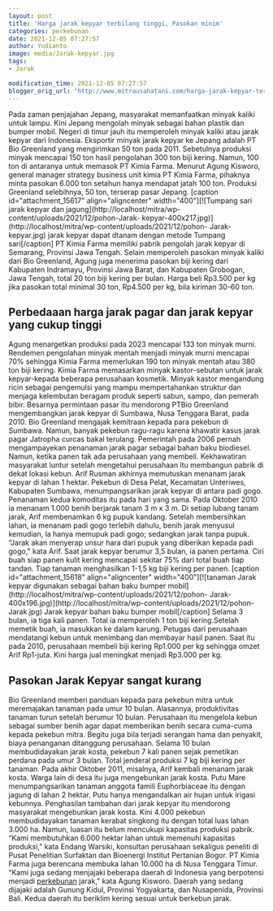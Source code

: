 ```yaml
---
layout: post
title: 'Harga jarak kepyar terbilang tinggi, Pasokan minim'
categories: perkebunan
date: 2021-12-05 07:27:57
author: Yudianto
image: media/Jarak-kepyar.jpg
tags:
- Jarak

modification_time: 2021-12-05 07:27:57
blogger_orig_url: "http://www.mitrausahatani.com/harga-jarak-kepyar-terbilang-tinggi.html"
---
```


Pada zaman penjajahan Jepang, masyarakat memanfaatkan minyak kaliki untuk
lampu. Kini Jepang mengolah minyak sebagai bahan plastik dan bumper mobil.
Negeri di timur jauh itu memperoleh minyak kaliki atau jarak kepyar dari
Indonesia. Eksportir minyak jarak kepyar ke Jepang adalah PT Bio Greenland
yang mengirimkan 50 ton pada 2011. Sebetulnya produksi minyak mencapai 150 ton
hasil pengolahan 300 ton biji kering. Namun, 100 ton di antaranya untuk
memasok PT Kimia Farma. Menurut Agung Kisworo, general manager strategy
business unit kimia PT Kimia Farma, pihaknya minta pasokan 6.000 ton setahun
hanya mendapat jatah 100 ton. Produksi Greenland selebihnya, 50 ton, terserap
pasar Jepang. [caption id="attachment_15617" align="aligncenter"
width="400"][![Tumpang sari jarak kepyar dan
jagung](http://localhost/mitra/wp-content/uploads/2021/12/pohon-Jarak-
kepyar-400x217.jpg)](http://localhost/mitra/wp-content/uploads/2021/12/pohon-
Jarak-kepyar.jpg) jarak kepyar dapat dtanam dengan metode Tumpang
sari[/caption] PT Kimia Farma memiliki pabrik pengolah jarak kepyar di
Semarang, Provinsi Jawa Tengah. Selain memperoleh pasokan minyak kaliki dari
Bio Greenland, Agung juga menerima pasokan biji kering dari Kabupaten
Indramayu, Provinsi Jawa Barat, dan Kabupaten Grobogan, Jawa Tengah, total 20
ton biji kering per bulan. Harga beli Rp3.500 per kg jika pasokan total
minimal 30 ton, Rp4.500 per kg, bila kiriman 30-60 ton.

## Perbedaaan harga jarak pagar dan jarak kepyar yang cukup tinggi

Agung menargetkan produksi pada 2023 mencapai 133 ton minyak murni. Rendemen
pengolahan minyak mentah menjadi minyak murni mencapai 70% sehingga Kimia
Farma memerlukan 190 ton minyak mentah atau 380 ton biji kering. Kimia Farma
memasarkan minyak kastor-sebutan untuk jarak kepyar-kepada beberapa perusahaan
kosmetik. Minyak kastor mengandung ricin sebagai pengemulsi yang mampu
mempertahankan struktur dan menjaga kelembutan beragam produk seperti sabun,
sampo, dan pemerah bibir. Besarnya permintaan pasar itu mendorong PTBio
Greenland mengembangkan jarak kepyar di Sumbawa, Nusa Tenggara Barat, pada
2010. Bio Greenland mengajak kemitraan kepada para pekebun di Sumbawa. Namun,
banyak pekebun ragu-ragu karena khawatir kasus jarak pagar Jatropha curcas
bakal terulang. Pemerintah pada 2006 pernah mengampayekan penanaman jarak
pagar sebagai bahan baku biodiesel. Namun, ketika panen tak ada perusahaan
yang membeli. Kekhawatiran masyarakat luntur setelah mengetahui perusahaan itu
membangun pabrik di dekat lokasi kebun. Arif Rusman akhirnya memutuskan
menanam jarak kepyar di lahan 1 hektar. Pekebun di Desa Pelat, Kecamatan
Unteriwes, Kabupaten Sumbawa, menumpangsarikan jarak kepyar di antara padi
gogo. Penanaman kedua komoditas itu pada hari yang sama. Pada Oktober 2010 ia
menanam 1.000 benih berjarak tanam 3 m x 3 m. Di setiap lubang tanam jarak,
Arif membenamkan 6 kg pupuk kandang. Setelah membersihkan lahan, ia menanam
padi gogo terlebih dahulu, benih jarak menyusul kemudian, la hanya memupuk
padi gogo; sedangkan jarak tanpa pupuk. “Jarak akan menyerap unsur hara dari
pupuk yang diberikan kepada padi gogo," kata Arif. Saat jarak kepyar berumur
3,5 bulan, ia panen pertama. Ciri buah siap panen kulit kering mencapai
sekitar 75% dari total buah tiap tandan. Tiap tanaman menghasilkan 1-1,5 kg
biji kering per panen. [caption id="attachment_15618" align="aligncenter"
width="400"][![tanaman Jarak kepyar digunakan sebagai bahan baku bumper
mobil](http://localhost/mitra/wp-content/uploads/2021/12/pohon-
Jarak-400x196.jpg)](http://localhost/mitra/wp-content/uploads/2021/12/pohon-
Jarak.jpg) Jarak kepyar bahan baku bumper mobil[/caption] Selama 3 bulan, ia
tiga kali panen. Total ia memperoleh 1 ton biji kering.Setelah memetik buah,
ia masukkan ke dalam karung. Petugas dari perusahaan mendatangi kebun untuk
menimbang dan membayar hasil panen. Saat itu pada 2010, perusahaan membeli
biji kering Rp1.000 per kg sehingga omzet Arif Rp1-juta. Kini harga jual
meningkat menjadi Rp3.000 per kg.

## Pasokan Jarak Kepyar sangat kurang

Bio Greenland memberi panduan kepada para pekebun mitra untuk meremajakan
tanaman pada umur 10 bulan. Alasannya, produktivitas tanaman turun setelah
berumur 10 bulan. Perusahaan itu mengelola kebun sebagai sumber benih agar
dapat memberikan benih secara cuma-cuma kepada pekebun mitra. Begitu juga bila
terjadi serangan hama dan penyakit, biaya penanganan ditanggung perusahaan.
Selama 10 bulan membudidayakan jarak kosta, pekebun 7 kali panen sejak
pemetikan perdana pada umur 3 bulan. Total jenderal produksi 7 kg biji kering
per tanaman. Pada akhir Oktober 2011, misalnya, Arif kembali menanam jarak
kosta. Warga lain di desa itu juga mengebunkan jarak kosta. Putu Mare
menumpangsarikan tanaman anggota famili Euphorbiaceae itu dengan jagung di
lahan 2 hektar. Putu hanya mengandalkan air hujan untuk irigasi kebunnya.
Penghasilan tambahan dari jarak kepyar itu mendorong masyarakat mengebunkan
jarak kosta. Kini 4.000 pekebun membudidayakan tanaman kerabat singkong itu
dengan total luas lahan 3.000 ha. Namun, luasan itu belum mencukupi kapasitas
produksi pabrik. “Kami membutuhkan 6.000 hektar lahan untuk memenuhi kapasitas
produksi,” kata Endang Warsiki, konsultan perusahaan sekaligus peneliti di
Pusat Penelitian Surfaktan dan Bioenergi Institut Pertanian Bogor. PT Kimia
Farma juga berencana membuka lahan 10.000 ha di Nusa Tenggara Timur. “Kami
juga sedang menjajaki beberapa daerah di Indonesia yang berpotensi menjadi
[perkebunan](https://www.mitrausahatani.com/perkebunan "perkebunan") jarak," kata
Agung Kisworo. Daerah yang sedang dijajaki adalah Gunung Kidul, Provinsi
Yogyakarta, dan Nusapenida, Provinsi Bali. Kedua daerah itu beriklim kering
sesuai untuk berkebun jarak.


